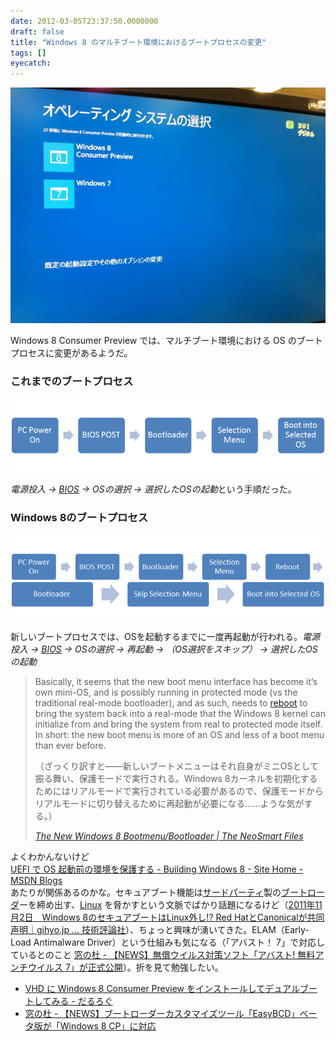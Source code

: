 ```yaml
---
date: 2012-03-05T23:37:50.0000000
draft: false
title: "Windows 8 のマルチブート環境におけるブートプロセスの変更"
tags: []
eyecatch: 
---
```

<p><img src="20120302192540.jpg" alt="f:id:daruyanagi:20120302192540j:plain" title="f:id:daruyanagi:20120302192540j:plain" class="hatena-fotolife"></p><p>Windows 8 Consumer Preview では、マルチブート環境における OS のブートプロセスに変更があるようだ。</p>

<div class="section">
<h3>これまでのブートプロセス</h3>
<p><img src="20120305230522.png" alt="f:id:daruyanagi:20120305230522p:plain" title="f:id:daruyanagi:20120305230522p:plain" class="hatena-fotolife"></p><p><i>電源投入 → <a class="keyword" href="http://d.hatena.ne.jp/keyword/BIOS">BIOS</a> → OSの選択 → 選択したOSの起動</i>という手順だった。</p>

</div>
<div class="section">
<h3>Windows 8のブートプロセス</h3>
<p><img src="20120305230552.png" alt="f:id:daruyanagi:20120305230552p:plain" title="f:id:daruyanagi:20120305230552p:plain" class="hatena-fotolife"></p><p>新しいブートプロセスでは、OSを起動するまでに一度再起動が行われる。<i>電源投入 → <a class="keyword" href="http://d.hatena.ne.jp/keyword/BIOS">BIOS</a> → OSの選択 → 再起動 → （OS選択をスキップ） → 選択したOSの起動</i></p>

<blockquote cite="http://neosmart.net/blog/2011/the-new-windows-8-bootloader/">
<p>Basically, it seems that the new boot menu interface has become it’s own mini-OS, and is possibly running in protected mode (vs the traditional real-mode bootloader), and as such, needs to <a class="keyword" href="http://d.hatena.ne.jp/keyword/reboot">reboot</a> to bring the system back into a real-mode that the Windows 8 kernel can initialize from and bring the system from real to protected mode itself. In short: the new boot menu is more of an OS and less of a boot menu than ever before.</p><p>（ざっくり訳すと――新しいブートメニューはそれ自身がミニOSとして振る舞い、保護モードで実行される。Windows 8カーネルを初期化するためにはリアルモードで実行されている必要があるので、保護モードからリアルモードに切り替えるために再起動が必要になる……ような気がする。）</p>

<cite><a href="http://neosmart.net/blog/2011/the-new-windows-8-bootloader/">The New Windows 8 Bootmenu/Bootloader | The NeoSmart Files</a></cite>
</blockquote>
<p>よくわかんないけど <a href="http://blogs.msdn.com/b/b8_ja/archive/2011/09/27/uefi-os.aspx">
<br />
UEFI &#x3067; OS &#x8D77;&#x52D5;&#x524D;&#x306E;&#x74B0;&#x5883;&#x3092;&#x4FDD;&#x8B77;&#x3059;&#x308B; - Building Windows 8 - Site Home - MSDN Blogs
<br />
</a> あたりが関係あるのかな。セキュアブート機能は<a class="keyword" href="http://d.hatena.ne.jp/keyword/%A5%B5%A1%BC%A5%C9%A5%D1%A1%BC%A5%C6%A5%A3">サードパーティ</a>製の<a class="keyword" href="http://d.hatena.ne.jp/keyword/%A5%D6%A1%BC%A5%C8%A5%ED%A1%BC%A5%C0">ブートローダ</a>ーを締め出す、<a class="keyword" href="http://d.hatena.ne.jp/keyword/Linux">Linux</a> を脅かすという文脈でばかり話題になるけど（<a href="http://gihyo.jp/admin/clip/01/linux_dt/201111/02">2011&#x5E74;11&#x6708;2&#x65E5;&#x3000;Windows 8&#x306E;&#x30BB;&#x30AD;&#x30E5;&#x30A2;&#x30D6;&#x30FC;&#x30C8;&#x306F;Linux&#x5916;&#x3057;!? Red Hat&#x3068;Canonical&#x304C;&#x5171;&#x540C;&#x58F0;&#x660E;&#xFF5C;gihyo.jp &hellip; &#x6280;&#x8853;&#x8A55;&#x8AD6;&#x793E;</a>）、ちょっと興味が湧いてきた。ELAM（Early-Load Antimalware Driver）という仕組みも気になる（「アバスト！ 7」で対応しているとのこと <a href="http://www.forest.impress.co.jp/docs/news/20120224_514402.html">&#x7A93;&#x306E;&#x675C; - &#x3010;NEWS&#x3011;&#x7121;&#x511F;&#x30A6;&#x30A4;&#x30EB;&#x30B9;&#x5BFE;&#x7B56;&#x30BD;&#x30D5;&#x30C8;&#x300C;&#x30A2;&#x30D0;&#x30B9;&#x30C8;! &#x7121;&#x6599;&#x30A2;&#x30F3;&#x30C1;&#x30A6;&#x30A4;&#x30EB;&#x30B9; 7&#x300D;&#x304C;&#x6B63;&#x5F0F;&#x516C;&#x958B;</a>）。折を見て勉強したい。</p>

<ul>
<li><a href="http://daruyanagi.hatenablog.com/entry/2012/03/03/205815">VHD &#x306B; Windows 8 Consumer Preview &#x3092;&#x30A4;&#x30F3;&#x30B9;&#x30C8;&#x30FC;&#x30EB;&#x3057;&#x3066;&#x30C7;&#x30E5;&#x30A2;&#x30EB;&#x30D6;&#x30FC;&#x30C8;&#x3057;&#x3066;&#x307F;&#x308B; - &#x3060;&#x308B;&#x308D;&#x3050;</a></li>
<li><a href="http://www.forest.impress.co.jp/docs/news/20120305_516609.html">&#x7A93;&#x306E;&#x675C; - &#x3010;NEWS&#x3011;&#x30D6;&#x30FC;&#x30C8;&#x30ED;&#x30FC;&#x30C0;&#x30FC;&#x30AB;&#x30B9;&#x30BF;&#x30DE;&#x30A4;&#x30BA;&#x30C4;&#x30FC;&#x30EB;&#x300C;EasyBCD&#x300D;&#x30D9;&#x30FC;&#x30BF;&#x7248;&#x304C;&#x300C;Windows 8 CP&#x300D;&#x306B;&#x5BFE;&#x5FDC;</a></li>
</ul>
</div>